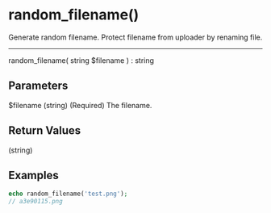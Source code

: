 # random_filename()

Generate random filename. Protect filename from uploader by renaming file.

---

random_filename( string $filename ) : string

## Parameters

$filename (string) (Required) The filename.

## Return Values

(string)

## Examples

```php
echo random_filename('test.png');
// a3e90115.png
```
